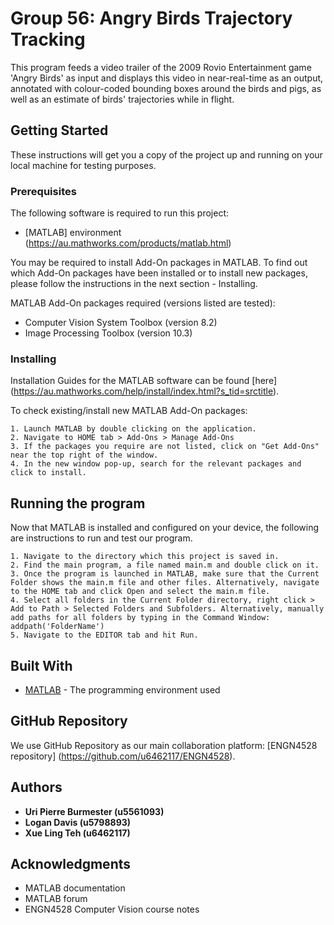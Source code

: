# Group 56: Angry Birds Trajectory Tracking

This program feeds a video trailer of the 2009 Rovio Entertainment game 'Angry Birds' as input and displays this video in near-real-time as an output, annotated with colour-coded bounding boxes around the birds and pigs, as well as an estimate of birds' trajectories while in flight.

## Getting Started

These instructions will get you a copy of the project up and running on your local machine for testing purposes.

### Prerequisites

The following software is required to run this project:
* [MATLAB] environment (https://au.mathworks.com/products/matlab.html) 

You may be required to install Add-On packages in MATLAB. To find out which Add-On packages have been installed or to install new packages, please follow the instructions in the next section - Installing. 

MATLAB Add-On packages required (versions listed are tested):
* Computer Vision System Toolbox (version 8.2)
* Image Processing Toolbox (version 10.3)

### Installing
Installation Guides for the MATLAB software can be found [here] (https://au.mathworks.com/help/install/index.html?s_tid=srctitle).

To check existing/install new MATLAB Add-On packages:
```
1. Launch MATLAB by double clicking on the application.
2. Navigate to HOME tab > Add-Ons > Manage Add-Ons
3. If the packages you require are not listed, click on "Get Add-Ons" near the top right of the window.
4. In the new window pop-up, search for the relevant packages and click to install.
```

## Running the program
Now that MATLAB is installed and configured on your device, the following are instructions to run and test our program.
```
1. Navigate to the directory which this project is saved in. 
2. Find the main program, a file named main.m and double click on it. 
3. Once the program is launched in MATLAB, make sure that the Current Folder shows the main.m file and other files. Alternatively, navigate to the HOME tab and click Open and select the main.m file.
4. Select all folders in the Current Folder directory, right click > Add to Path > Selected Folders and Subfolders. Alternatively, manually add paths for all folders by typing in the Command Window: addpath('FolderName')
5. Navigate to the EDITOR tab and hit Run.
```

## Built With

* [MATLAB](https://au.mathworks.com/products/matlab.html) - The programming environment used

## GitHub Repository

We use GitHub Repository as our main collaboration platform: [ENGN4528 repository] (https://github.com/u6462117/ENGN4528). 

## Authors
 
* **Uri Pierre Burmester (u5561093)**
* **Logan Davis (u5798893)**
* **Xue Ling Teh (u6462117)**

## Acknowledgments

* MATLAB documentation
* MATLAB forum
* ENGN4528 Computer Vision course notes


